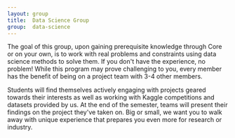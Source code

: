 ```yaml
---
layout: group
title:  Data Science Group
group:  data-science
---
```


The goal of this group, upon gaining prerequisite knowledge through Core or on
your own, is to work with real problems and constraints using data science
methods to solve them. If you don't have the experience, no problem! While this
program may prove challenging to you, every member has the benefit of being on a
project team with 3-4 other members.

Students will find themselves actively engaging with projects geared towards
their interests as well as working with Kaggle competitions and datasets
provided by us. At the end of the semester, teams will present their findings
on the project they've taken on. Big or small, we want you to walk away with
unique experience that prepares you even more for research or industry. 

